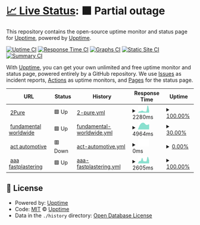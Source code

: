 # [📈 Live Status](https://upptime.github.io/upptime): <!--live status--> **🟧 Partial outage**

This repository contains the open-source uptime monitor and status page for [Upptime](https://upptime.js.org), powered by [Upptime](https://github.com/upptime/upptime).

[![Uptime CI](https://github.com/MoreTrainz/Upptime/workflows/Uptime%20CI/badge.svg)](https://github.com/MoreTrainz/Upptime/actions?query=workflow%3A%22Uptime+CI%22)
[![Response Time CI](https://github.com/MoreTrainz/Upptime/workflows/Response%20Time%20CI/badge.svg)](https://github.com/MoreTrainz/Upptime/actions?query=workflow%3A%22Response+Time+CI%22)
[![Graphs CI](https://github.com/MoreTrainz/Upptime/workflows/Graphs%20CI/badge.svg)](https://github.com/MoreTrainz/Upptime/actions?query=workflow%3A%22Graphs+CI%22)
[![Static Site CI](https://github.com/MoreTrainz/Upptime/workflows/Static%20Site%20CI/badge.svg)](https://github.com/MoreTrainz/Upptime/actions?query=workflow%3A%22Static+Site+CI%22)
[![Summary CI](https://github.com/MoreTrainz/Upptime/workflows/Summary%20CI/badge.svg)](https://github.com/MoreTrainz/Upptime/actions?query=workflow%3A%22Summary+CI%22)

With [Upptime](https://upptime.js.org), you can get your own unlimited and free uptime monitor and status page, powered entirely by a GitHub repository. We use [Issues](https://github.com/upptime/upptime/issues) as incident reports, [Actions](https://github.com/MoreTrainz/Upptime/actions) as uptime monitors, and [Pages](https://upptime.github.io/upptime) for the status page.

<!--start: status pages-->
<!-- This summary is generated by Upptime (https://github.com/upptime/upptime) -->
<!-- Do not edit this manually, your changes will be overwritten -->
<!-- prettier-ignore -->
| URL | Status | History | Response Time | Uptime |
| --- | ------ | ------- | ------------- | ------ |
| <img alt="" src="https://icons.duckduckgo.com/ip3/null.ico" height="13"> [2Pure](2pure.com.au) | 🟩 Up | [2-pure.yml](https://github.com/MoreTrainz/Upptime/commits/HEAD/history/2-pure.yml) | <details><summary><img alt="Response time graph" src="./graphs/2-pure/response-time-week.png" height="20"> 2280ms</summary><br><a href="https://MoreTrainz.github.io/Upptime/history/2-pure"><img alt="Response time 4360" src="https://img.shields.io/endpoint?url=https%3A%2F%2Fraw.githubusercontent.com%2FMoreTrainz%2FUpptime%2FHEAD%2Fapi%2F2-pure%2Fresponse-time.json"></a><br><a href="https://MoreTrainz.github.io/Upptime/history/2-pure"><img alt="24-hour response time 1722" src="https://img.shields.io/endpoint?url=https%3A%2F%2Fraw.githubusercontent.com%2FMoreTrainz%2FUpptime%2FHEAD%2Fapi%2F2-pure%2Fresponse-time-day.json"></a><br><a href="https://MoreTrainz.github.io/Upptime/history/2-pure"><img alt="7-day response time 2280" src="https://img.shields.io/endpoint?url=https%3A%2F%2Fraw.githubusercontent.com%2FMoreTrainz%2FUpptime%2FHEAD%2Fapi%2F2-pure%2Fresponse-time-week.json"></a><br><a href="https://MoreTrainz.github.io/Upptime/history/2-pure"><img alt="30-day response time 1777" src="https://img.shields.io/endpoint?url=https%3A%2F%2Fraw.githubusercontent.com%2FMoreTrainz%2FUpptime%2FHEAD%2Fapi%2F2-pure%2Fresponse-time-month.json"></a><br><a href="https://MoreTrainz.github.io/Upptime/history/2-pure"><img alt="1-year response time 3775" src="https://img.shields.io/endpoint?url=https%3A%2F%2Fraw.githubusercontent.com%2FMoreTrainz%2FUpptime%2FHEAD%2Fapi%2F2-pure%2Fresponse-time-year.json"></a></details> | <details><summary><a href="https://MoreTrainz.github.io/Upptime/history/2-pure">100.00%</a></summary><a href="https://MoreTrainz.github.io/Upptime/history/2-pure"><img alt="All-time uptime 98.86%" src="https://img.shields.io/endpoint?url=https%3A%2F%2Fraw.githubusercontent.com%2FMoreTrainz%2FUpptime%2FHEAD%2Fapi%2F2-pure%2Fuptime.json"></a><br><a href="https://MoreTrainz.github.io/Upptime/history/2-pure"><img alt="24-hour uptime 100.00%" src="https://img.shields.io/endpoint?url=https%3A%2F%2Fraw.githubusercontent.com%2FMoreTrainz%2FUpptime%2FHEAD%2Fapi%2F2-pure%2Fuptime-day.json"></a><br><a href="https://MoreTrainz.github.io/Upptime/history/2-pure"><img alt="7-day uptime 100.00%" src="https://img.shields.io/endpoint?url=https%3A%2F%2Fraw.githubusercontent.com%2FMoreTrainz%2FUpptime%2FHEAD%2Fapi%2F2-pure%2Fuptime-week.json"></a><br><a href="https://MoreTrainz.github.io/Upptime/history/2-pure"><img alt="30-day uptime 100.00%" src="https://img.shields.io/endpoint?url=https%3A%2F%2Fraw.githubusercontent.com%2FMoreTrainz%2FUpptime%2FHEAD%2Fapi%2F2-pure%2Fuptime-month.json"></a><br><a href="https://MoreTrainz.github.io/Upptime/history/2-pure"><img alt="1-year uptime 98.82%" src="https://img.shields.io/endpoint?url=https%3A%2F%2Fraw.githubusercontent.com%2FMoreTrainz%2FUpptime%2FHEAD%2Fapi%2F2-pure%2Fuptime-year.json"></a></details>
| <img alt="" src="https://icons.duckduckgo.com/ip3/null.ico" height="13"> [fundamental worldwide](fundamentalworldwide.com.au) | 🟩 Up | [fundamental-worldwide.yml](https://github.com/MoreTrainz/Upptime/commits/HEAD/history/fundamental-worldwide.yml) | <details><summary><img alt="Response time graph" src="./graphs/fundamental-worldwide/response-time-week.png" height="20"> 4964ms</summary><br><a href="https://MoreTrainz.github.io/Upptime/history/fundamental-worldwide"><img alt="Response time 4732" src="https://img.shields.io/endpoint?url=https%3A%2F%2Fraw.githubusercontent.com%2FMoreTrainz%2FUpptime%2FHEAD%2Fapi%2Ffundamental-worldwide%2Fresponse-time.json"></a><br><a href="https://MoreTrainz.github.io/Upptime/history/fundamental-worldwide"><img alt="24-hour response time 4572" src="https://img.shields.io/endpoint?url=https%3A%2F%2Fraw.githubusercontent.com%2FMoreTrainz%2FUpptime%2FHEAD%2Fapi%2Ffundamental-worldwide%2Fresponse-time-day.json"></a><br><a href="https://MoreTrainz.github.io/Upptime/history/fundamental-worldwide"><img alt="7-day response time 4964" src="https://img.shields.io/endpoint?url=https%3A%2F%2Fraw.githubusercontent.com%2FMoreTrainz%2FUpptime%2FHEAD%2Fapi%2Ffundamental-worldwide%2Fresponse-time-week.json"></a><br><a href="https://MoreTrainz.github.io/Upptime/history/fundamental-worldwide"><img alt="30-day response time 4396" src="https://img.shields.io/endpoint?url=https%3A%2F%2Fraw.githubusercontent.com%2FMoreTrainz%2FUpptime%2FHEAD%2Fapi%2Ffundamental-worldwide%2Fresponse-time-month.json"></a><br><a href="https://MoreTrainz.github.io/Upptime/history/fundamental-worldwide"><img alt="1-year response time 4933" src="https://img.shields.io/endpoint?url=https%3A%2F%2Fraw.githubusercontent.com%2FMoreTrainz%2FUpptime%2FHEAD%2Fapi%2Ffundamental-worldwide%2Fresponse-time-year.json"></a></details> | <details><summary><a href="https://MoreTrainz.github.io/Upptime/history/fundamental-worldwide">30.00%</a></summary><a href="https://MoreTrainz.github.io/Upptime/history/fundamental-worldwide"><img alt="All-time uptime 98.12%" src="https://img.shields.io/endpoint?url=https%3A%2F%2Fraw.githubusercontent.com%2FMoreTrainz%2FUpptime%2FHEAD%2Fapi%2Ffundamental-worldwide%2Fuptime.json"></a><br><a href="https://MoreTrainz.github.io/Upptime/history/fundamental-worldwide"><img alt="24-hour uptime 100.00%" src="https://img.shields.io/endpoint?url=https%3A%2F%2Fraw.githubusercontent.com%2FMoreTrainz%2FUpptime%2FHEAD%2Fapi%2Ffundamental-worldwide%2Fuptime-day.json"></a><br><a href="https://MoreTrainz.github.io/Upptime/history/fundamental-worldwide"><img alt="7-day uptime 30.00%" src="https://img.shields.io/endpoint?url=https%3A%2F%2Fraw.githubusercontent.com%2FMoreTrainz%2FUpptime%2FHEAD%2Fapi%2Ffundamental-worldwide%2Fuptime-week.json"></a><br><a href="https://MoreTrainz.github.io/Upptime/history/fundamental-worldwide"><img alt="30-day uptime 51.07%" src="https://img.shields.io/endpoint?url=https%3A%2F%2Fraw.githubusercontent.com%2FMoreTrainz%2FUpptime%2FHEAD%2Fapi%2Ffundamental-worldwide%2Fuptime-month.json"></a><br><a href="https://MoreTrainz.github.io/Upptime/history/fundamental-worldwide"><img alt="1-year uptime 95.87%" src="https://img.shields.io/endpoint?url=https%3A%2F%2Fraw.githubusercontent.com%2FMoreTrainz%2FUpptime%2FHEAD%2Fapi%2Ffundamental-worldwide%2Fuptime-year.json"></a></details>
| <img alt="" src="https://icons.duckduckgo.com/ip3/null.ico" height="13"> [act automotive](actautomotive.com.au) | 🟥 Down | [act-automotive.yml](https://github.com/MoreTrainz/Upptime/commits/HEAD/history/act-automotive.yml) | <details><summary><img alt="Response time graph" src="./graphs/act-automotive/response-time-week.png" height="20"> 0ms</summary><br><a href="https://MoreTrainz.github.io/Upptime/history/act-automotive"><img alt="Response time 0" src="https://img.shields.io/endpoint?url=https%3A%2F%2Fraw.githubusercontent.com%2FMoreTrainz%2FUpptime%2FHEAD%2Fapi%2Fact-automotive%2Fresponse-time.json"></a><br><a href="https://MoreTrainz.github.io/Upptime/history/act-automotive"><img alt="24-hour response time 0" src="https://img.shields.io/endpoint?url=https%3A%2F%2Fraw.githubusercontent.com%2FMoreTrainz%2FUpptime%2FHEAD%2Fapi%2Fact-automotive%2Fresponse-time-day.json"></a><br><a href="https://MoreTrainz.github.io/Upptime/history/act-automotive"><img alt="7-day response time 0" src="https://img.shields.io/endpoint?url=https%3A%2F%2Fraw.githubusercontent.com%2FMoreTrainz%2FUpptime%2FHEAD%2Fapi%2Fact-automotive%2Fresponse-time-week.json"></a><br><a href="https://MoreTrainz.github.io/Upptime/history/act-automotive"><img alt="30-day response time 0" src="https://img.shields.io/endpoint?url=https%3A%2F%2Fraw.githubusercontent.com%2FMoreTrainz%2FUpptime%2FHEAD%2Fapi%2Fact-automotive%2Fresponse-time-month.json"></a><br><a href="https://MoreTrainz.github.io/Upptime/history/act-automotive"><img alt="1-year response time 0" src="https://img.shields.io/endpoint?url=https%3A%2F%2Fraw.githubusercontent.com%2FMoreTrainz%2FUpptime%2FHEAD%2Fapi%2Fact-automotive%2Fresponse-time-year.json"></a></details> | <details><summary><a href="https://MoreTrainz.github.io/Upptime/history/act-automotive">0.00%</a></summary><a href="https://MoreTrainz.github.io/Upptime/history/act-automotive"><img alt="All-time uptime 36.41%" src="https://img.shields.io/endpoint?url=https%3A%2F%2Fraw.githubusercontent.com%2FMoreTrainz%2FUpptime%2FHEAD%2Fapi%2Fact-automotive%2Fuptime.json"></a><br><a href="https://MoreTrainz.github.io/Upptime/history/act-automotive"><img alt="24-hour uptime 0.00%" src="https://img.shields.io/endpoint?url=https%3A%2F%2Fraw.githubusercontent.com%2FMoreTrainz%2FUpptime%2FHEAD%2Fapi%2Fact-automotive%2Fuptime-day.json"></a><br><a href="https://MoreTrainz.github.io/Upptime/history/act-automotive"><img alt="7-day uptime 0.00%" src="https://img.shields.io/endpoint?url=https%3A%2F%2Fraw.githubusercontent.com%2FMoreTrainz%2FUpptime%2FHEAD%2Fapi%2Fact-automotive%2Fuptime-week.json"></a><br><a href="https://MoreTrainz.github.io/Upptime/history/act-automotive"><img alt="30-day uptime 0.00%" src="https://img.shields.io/endpoint?url=https%3A%2F%2Fraw.githubusercontent.com%2FMoreTrainz%2FUpptime%2FHEAD%2Fapi%2Fact-automotive%2Fuptime-month.json"></a><br><a href="https://MoreTrainz.github.io/Upptime/history/act-automotive"><img alt="1-year uptime 0.00%" src="https://img.shields.io/endpoint?url=https%3A%2F%2Fraw.githubusercontent.com%2FMoreTrainz%2FUpptime%2FHEAD%2Fapi%2Fact-automotive%2Fuptime-year.json"></a></details>
| <img alt="" src="https://icons.duckduckgo.com/ip3/null.ico" height="13"> [aaa fastplastering](aaafastplastering.com.au) | 🟩 Up | [aaa-fastplastering.yml](https://github.com/MoreTrainz/Upptime/commits/HEAD/history/aaa-fastplastering.yml) | <details><summary><img alt="Response time graph" src="./graphs/aaa-fastplastering/response-time-week.png" height="20"> 2605ms</summary><br><a href="https://MoreTrainz.github.io/Upptime/history/aaa-fastplastering"><img alt="Response time 3088" src="https://img.shields.io/endpoint?url=https%3A%2F%2Fraw.githubusercontent.com%2FMoreTrainz%2FUpptime%2FHEAD%2Fapi%2Faaa-fastplastering%2Fresponse-time.json"></a><br><a href="https://MoreTrainz.github.io/Upptime/history/aaa-fastplastering"><img alt="24-hour response time 2373" src="https://img.shields.io/endpoint?url=https%3A%2F%2Fraw.githubusercontent.com%2FMoreTrainz%2FUpptime%2FHEAD%2Fapi%2Faaa-fastplastering%2Fresponse-time-day.json"></a><br><a href="https://MoreTrainz.github.io/Upptime/history/aaa-fastplastering"><img alt="7-day response time 2605" src="https://img.shields.io/endpoint?url=https%3A%2F%2Fraw.githubusercontent.com%2FMoreTrainz%2FUpptime%2FHEAD%2Fapi%2Faaa-fastplastering%2Fresponse-time-week.json"></a><br><a href="https://MoreTrainz.github.io/Upptime/history/aaa-fastplastering"><img alt="30-day response time 2323" src="https://img.shields.io/endpoint?url=https%3A%2F%2Fraw.githubusercontent.com%2FMoreTrainz%2FUpptime%2FHEAD%2Fapi%2Faaa-fastplastering%2Fresponse-time-month.json"></a><br><a href="https://MoreTrainz.github.io/Upptime/history/aaa-fastplastering"><img alt="1-year response time 2535" src="https://img.shields.io/endpoint?url=https%3A%2F%2Fraw.githubusercontent.com%2FMoreTrainz%2FUpptime%2FHEAD%2Fapi%2Faaa-fastplastering%2Fresponse-time-year.json"></a></details> | <details><summary><a href="https://MoreTrainz.github.io/Upptime/history/aaa-fastplastering">100.00%</a></summary><a href="https://MoreTrainz.github.io/Upptime/history/aaa-fastplastering"><img alt="All-time uptime 99.95%" src="https://img.shields.io/endpoint?url=https%3A%2F%2Fraw.githubusercontent.com%2FMoreTrainz%2FUpptime%2FHEAD%2Fapi%2Faaa-fastplastering%2Fuptime.json"></a><br><a href="https://MoreTrainz.github.io/Upptime/history/aaa-fastplastering"><img alt="24-hour uptime 100.00%" src="https://img.shields.io/endpoint?url=https%3A%2F%2Fraw.githubusercontent.com%2FMoreTrainz%2FUpptime%2FHEAD%2Fapi%2Faaa-fastplastering%2Fuptime-day.json"></a><br><a href="https://MoreTrainz.github.io/Upptime/history/aaa-fastplastering"><img alt="7-day uptime 100.00%" src="https://img.shields.io/endpoint?url=https%3A%2F%2Fraw.githubusercontent.com%2FMoreTrainz%2FUpptime%2FHEAD%2Fapi%2Faaa-fastplastering%2Fuptime-week.json"></a><br><a href="https://MoreTrainz.github.io/Upptime/history/aaa-fastplastering"><img alt="30-day uptime 100.00%" src="https://img.shields.io/endpoint?url=https%3A%2F%2Fraw.githubusercontent.com%2FMoreTrainz%2FUpptime%2FHEAD%2Fapi%2Faaa-fastplastering%2Fuptime-month.json"></a><br><a href="https://MoreTrainz.github.io/Upptime/history/aaa-fastplastering"><img alt="1-year uptime 99.98%" src="https://img.shields.io/endpoint?url=https%3A%2F%2Fraw.githubusercontent.com%2FMoreTrainz%2FUpptime%2FHEAD%2Fapi%2Faaa-fastplastering%2Fuptime-year.json"></a></details>

<!--end: status pages-->

## 📄 License

- Powered by: [Upptime](https://github.com/upptime/upptime)
- Code: [MIT](./LICENSE) © [Upptime](https://upptime.js.org)
- Data in the `./history` directory: [Open Database License](https://opendatacommons.org/licenses/odbl/1-0/)
